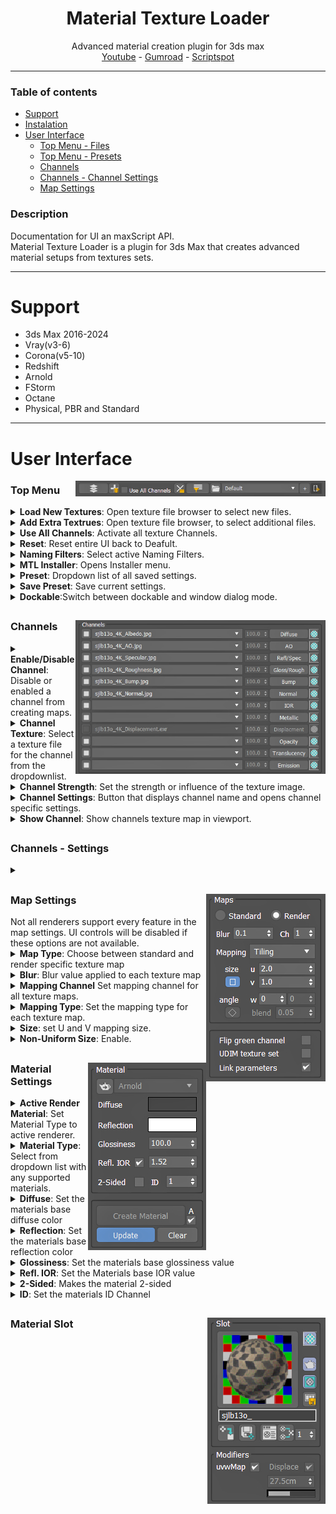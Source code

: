 <h1 align ="center">Material Texture Loader</h1>
<div align="center">Advanced material creation plugin for 3ds max</div>
<div align="center"><a href="https://youtu.be/HqMXw3Hht64?si=ejwyelh94iZaYcg1">Youtube</a> - <a href="https://dmz.gumroad.com/l/ScriptBox">Gumroad</a> - <a href="https://www.scriptspot.com/3ds-max/scripts/script-box">Scriptspot</a></div>

***
### Table of contents
- [Support](#support)
- [Instalation](#instalation)
- [User Interface](#ui)
  - [Top Menu - Files](#ui_topmenu_files)
  - [Top Menu - Presets](#ui_topmenu_presets)
  - [Channels](#ui_channels)
  - [Channels - Channel Settings](#ui_channels_settings)
  - [Map Settings](#uimaps)

### Description <a name="description"></a>
Documentation for UI an maxScript API.  
Material Texture Loader is a plugin for 3ds Max that creates advanced material setups from textures sets.
***


# Support <a name="support"></a>
- 3ds Max 2016-2024
- Vray(v3-6)
- Corona(v5-10)
- Redshift
- Arnold
- FStorm
- Octane
- Physical, PBR and Standard

***
<h1>User Interface</h1><a name="ui"></a>
<img src="images/TopMenu_001.jpg" alt="Top Menu" align="right" width="400"></img>
<h3>Top Menu</h3> <a name="ui_topmenu_files"></a>
<details>
  <summary><b>Load New Textures</b>: Open texture file browser to select new files.</summary>
  
  > You can multi-select any 3ds max supported image files.  
  > Selected files will be place in the Texture Channels dropdown list.  
  > Previously loaded files will be removed.
  > Active Naming Filters will be used to automatically assign textures to Channels.
</details>

<details>
  <summary><b>Add Extra Textrues</b>:  Open texture file browser, to select additional files. </summary>

  > You can multi-select any 3ds max supported image files.  
  > Selected files will be added to the Texture Channels dropdown list.  
  > Active Naming Filters will be used to automatically re-assign textures to Channels.
</details>

<details>
  <summary><b>Use All Channels</b>: Activate all texture Channels.</summary>

  > When materials don't use every texture channel, this will make all Texture Channel available.  
  > Maps that are created in this way are accessable after pressing _Add Material to Compact_ / _Add Material to Slate_.  
  > Maps will be placed adjacent to the material that is created.  
</details>

<details>
  <summary><b>Reset</b>: Reset entire UI back to Deafult.</summary>

  > Selects Default as Preset  
  > Clears all image files from Texture Channels  
  > Clears Material Slot
</details>

<details>
  <summary><b>Naming Filters</b>: Select active Naming Filters.</summary>

  > Naming FIlters are used for automatic Texture Channel selection.  
  > You can activate any combination of listed Naming Filters.  
  > Up to 10 nameFilter files in _nameFilters_ directory will be listed.  
</details>

<details>
  <summary><b>MTL Installer</b>: Opens Installer menu.</summary>

  > Contains Uninstall option and a list of all plugin installation directories.
</details>

<details>
  <summary><b>Preset</b>: Dropdown list of all saved settings.</summary>  
  
  > Switching Presets will change all settings directy.  
  > When Update is active, you can still switch Presets. Material type will be locked to current Material.
</details>

<details>
  <summary><b>Save Preset</b>: Save current settings.</summary>

  > Opens a Preset Name menu, where you can save the Current Settings under the given name.
  > If Preset name already exists, menu will ask if you want to overwrite existing Preset.
</details>

<details>
  <summary><b>Dockable</b>:Switch between dockable and window dialog mode.</summary>
</details>


<h2> </h2>
<img src="images/Channels_001.jpg" alt="Texture Channels" align="right" width="400"></img>
<h3>Channels</h3><a name="ui_channels"></a>
<details>
  <summary><b>Enable/Disable Channel</b>: Disable or enabled a channel from creating maps. </summary>

  > Disabeling channels will disable all other Channel controls.  
  > When disabled no maps are created, even when a texture file is selected in the dropdown list.  
  > Channel will be disabled automatically when a material type does not support the channel.  
  > You can force every channel to be active by checking _Use All Channels_ (see: [Top Menu - Files](#uitopmenu)).  
</details>

<details>
  <summary><b>Channel Texture</b>: Select a texture file for the channel from the dropdownlist.</summary>

  > For selected tecxture files a texture map will be created and connected to the material.
  > Texture files will be available when loaded in with _Load New Textures_ or _Add Extra Textrues_.  
  > Select empty item to deselect any texture file. No map will be created for this channel.  
</details>

<details>
  <summary><b>Channel Strength</b>: Set the strength or influence of the texture image.</summary>

  > Control will be disabled when material type does not have support for Texture Strength.  
</details>

<details>
  <summary><b>Channel Settings</b>: Button that displays channel name and opens channel specific settings.</summary>

  > for Channel Settings see:[Channels - Settings](#ui_channels_settings).  
</details>

<details>
  <summary><b>Show Channel</b>: Show channels texture map in viewport.</summary>

  > Only 1 channel can be displayed. 
  > Only works when a material is created.
</details>


<h2> </h2>
<h3>Channels - Settings</h3><a name="ui_channels_settings"></a>
<details>
  <summary></summary>
</details>


<h2> </h2>
<img src="images/Maps_001.jpg" alt="Texture Channels" align="right"></img>
<h3>Map Settings</h3><a name="ui_maps"></a>
Not all renderers support every feature in the map settings. UI controls will be disabled if these options are not available.

<details>
  <summary><b>Map Type</b>: Choose between standard and render specific texture map</summary>

  > Render specific texture maps will be selected based of the material type selected.  
  > Not all renderers support standard Bitmaps.  
</details>
<details>
  <summary><b>Blur</b>: Blur value applied to each texture map</summary>

  > - Blur is applied to all channels equally. There is no option for channel specifc blur values.  
</details>
<details>
  <summary><b>Mapping Channel</b> Set mapping channel for all texture maps.</summary>
</details>
<details>
  <summary><b>Mapping Type</b>: Set the mapping type for each texture map.</summary>

  > Tile mapping:  
  > Real-world mapping:
  > Tri-planar mapping:
  > Spherical mapping:  
</details>
<details>
  <summary><b>Size</b>: set U and V mapping size.</summary>

  >  
</details>
<details>
  <summary><b>Non-Uniform Size</b>: Enable.</summary>

  >  
</details>


<h2> </h2>
<img src="images/Material_001.jpg" alt="Material" align="right"></img>
<h3>Material Settings</h3><a name="material"></a>
<details>
  <summary><b>Active Render Material</b>: Set Material Type to active renderer.</summary>

  > When active automatically switches Material Type when renderer is changed.  
  > Will de-activate when activating Update and existing material is not compatible will active Renderer.  
</details>
<details>
  <summary><b>Material Type</b>: Select from dropdown list with any supported materials.</summary>

  > De-activates Active Render Material when you select other material type that is compatible with the active renderer.  
</details>
<details>
  <summary><b>Diffuse</b>: Set the materials base diffuse color</summary>  
</details>
<details>
  <summary><b>Reflection</b>: Set the materials base reflection color</summary>  
</details>
<details>
  <summary><b>Glossiness</b>: Set the materials base glossiness value</summary>  
</details>
<details>
  <summary><b>Refl. IOR</b>: Set the Materials base IOR value</summary>  

  > Uncheck checkbox will set IOR value to the materials max IOR value. 
</details>
<details>
  <summary><b>2-Sided</b>: Makes the material 2-sided</summary>  

  > Depending on the Material Type an extra 2-sided material is created.
  > With Update active you can switch between 2-sided and not 2-sided. Materials in material editors will be correctly updated.  
  > When Updating a material to being not 2-sided. The old 2-sided material is still applied to existing objects.  
</details>
<details>
  <summary><b>ID</b>: Set the materials ID Channel</summary>  
</details>


<h2> </h2>
<img src="images/Slot_001.jpg" alt="Texture Channels" align="right"></img>
<h3>Material Slot</h3><a name="material"></a>
